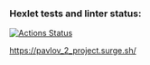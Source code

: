 ### Hexlet tests and linter status:
[![Actions Status](https://github.com/Idealistnik/layout-designer-project-56/actions/workflows/hexlet-check.yml/badge.svg)](https://github.com/Idealistnik/layout-designer-project-56/actions)

https://pavlov_2_project.surge.sh/
